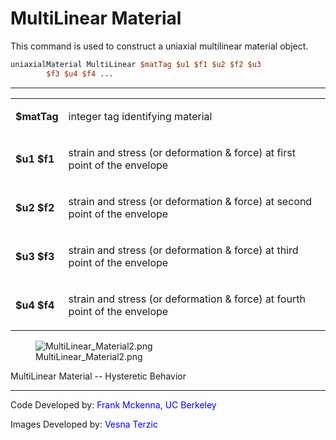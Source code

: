 # MultiLinear Material

<p>This command is used to construct a uniaxial multilinear material
object.</p>

```tcl
uniaxialMaterial MultiLinear $matTag $u1 $f1 $u2 $f2 $u3
        $f3 $u4 $f4 ...
```
<hr />
<table>
<tbody>
<tr class="odd">
<td><p><strong>$matTag</strong></p></td>
<td><p>integer tag identifying material</p></td>
</tr>
<tr class="even">
<td><p><strong>$u1 $f1</strong></p></td>
<td><p>strain and stress (or deformation &amp; force) at first point of
the envelope</p></td>
</tr>
<tr class="odd">
<td><p><strong>$u2 $f2</strong></p></td>
<td><p>strain and stress (or deformation &amp; force) at second point of
the envelope</p></td>
</tr>
<tr class="even">
<td><p><strong>$u3 $f3</strong></p></td>
<td><p>strain and stress (or deformation &amp; force) at third point of
the envelope</p></td>
</tr>
<tr class="odd">
<td><p><strong>$u4 $f4</strong></p></td>
<td><p>strain and stress (or deformation &amp; force) at fourth point of
the envelope</p></td>
</tr>
</tbody>
</table>
<figure>
<img src="MultiLinear_Material2.png" title="MultiLinear_Material2.png"
alt="MultiLinear_Material2.png" />
<figcaption aria-hidden="true">MultiLinear_Material2.png</figcaption>
</figure>
<p>MultiLinear Material -- Hysteretic Behavior</p>
<hr />
<p>Code Developed by: <span style="color:blue"> Frank Mckenna, UC
Berkeley </span></p>
<p>Images Developed by: <span style="color:blue"> Vesna Terzic
</span></p>
